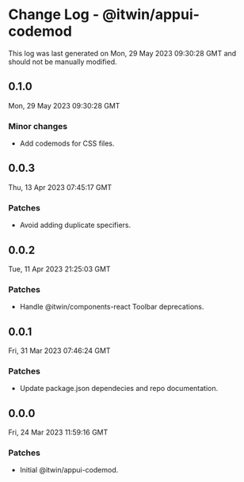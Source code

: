 # Change Log - @itwin/appui-codemod

This log was last generated on Mon, 29 May 2023 09:30:28 GMT and should not be manually modified.

## 0.1.0
Mon, 29 May 2023 09:30:28 GMT

### Minor changes

- Add codemods for CSS files.

## 0.0.3
Thu, 13 Apr 2023 07:45:17 GMT

### Patches

- Avoid adding duplicate specifiers.

## 0.0.2
Tue, 11 Apr 2023 21:25:03 GMT

### Patches

- Handle @itwin/components-react Toolbar deprecations.

## 0.0.1
Fri, 31 Mar 2023 07:46:24 GMT

### Patches

- Update package.json dependecies and repo documentation.

## 0.0.0
Fri, 24 Mar 2023 11:59:16 GMT

### Patches

- Initial @itwin/appui-codemod.

